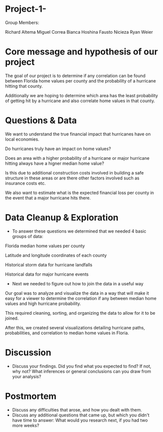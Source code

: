 # Project-1-

Group Members:

Richard Altema
Miguel Correa
Bianca Hoshina
Fausto Nicieza
Ryan Weier

# Core message and hypothesis of our project

The goal of our project is to determine if any correlation can be found between Florida home values per county and the probability of a hurricane hitting that county.

Additionally we are hoping to determine which area has the least probability of getting hit by a hurricane and also correlate home values in that county.

# Questions & Data

We want to understand the true financial impact that hurricanes have on local economies.

Do hurricanes truly have an impact on home values?

Does an area with a higher probability of a hurricane or major hurricane hitting always have a higner median home value?

Is this due to additional construction costs involved in building a safe structure in these areas or are there other factors involved such as insurance costs etc.

We also want to estimate what is the expected financial loss per county in the event that a major hurricane hits there.

# Data Cleanup & Exploration

* To answer these questions we determined that we needed 4 basic groups of data:

Florida median home values per county

Latitude and longitude coordinates of each county

Historical storm data for hurricane landfalls

Historical data for major hurricane events

* Next we needed to figure out how to join the data in a useful way

Our goal was to analyze and visualize the data in a way that will make it easy for a viewer to determine the correlation if any between median home values and high hurricane probability.

This required cleaning, sorting, and organizing the data to allow for it to be joined.

After this, we created several visualizations detailing hurricane paths, probabilities, and correlation to median home values in Floria.


# Discussion

  * Discuss your findings. Did you find what you expected to find? If not, why not? What inferences or general conclusions can you draw from your analysis?

# Postmortem

  * Discuss any difficulties that arose, and how you dealt with them.
  * Discuss any additional questions that came up, but which you didn't have time to answer: What would you research next, if you had two more weeks?
